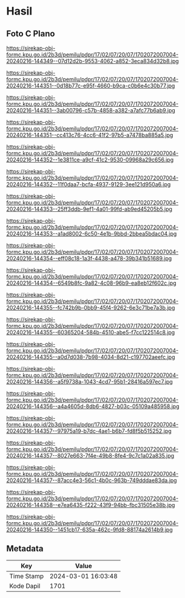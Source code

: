 # Hasil

## Foto C Plano

https://sirekap-obj-formc.kpu.go.id/2b3d/pemilu/pdpr/17/02/07/20/07/1702072007004-20240216-144349--07d12d2b-9553-4062-a852-3eca834d32b8.jpg

https://sirekap-obj-formc.kpu.go.id/2b3d/pemilu/pdpr/17/02/07/20/07/1702072007004-20240216-144351--0d18b77c-e95f-4660-b9ca-c0b6e4c30b77.jpg

https://sirekap-obj-formc.kpu.go.id/2b3d/pemilu/pdpr/17/02/07/20/07/1702072007004-20240216-144351--3ab00796-c57b-4858-a382-a7afc77b6ab9.jpg

https://sirekap-obj-formc.kpu.go.id/2b3d/pemilu/pdpr/17/02/07/20/07/1702072007004-20240216-144351--cc413c76-4cc6-41f2-97b5-a7478ba885a5.jpg

https://sirekap-obj-formc.kpu.go.id/2b3d/pemilu/pdpr/17/02/07/20/07/1702072007004-20240216-144352--1e3811ce-a9cf-41c2-9530-09968a29c656.jpg

https://sirekap-obj-formc.kpu.go.id/2b3d/pemilu/pdpr/17/02/07/20/07/1702072007004-20240216-144352--11f0daa7-bcfa-4937-9129-3ee121d950a6.jpg

https://sirekap-obj-formc.kpu.go.id/2b3d/pemilu/pdpr/17/02/07/20/07/1702072007004-20240216-144353--25ff3ddb-9ef1-4a01-99fd-ab9ed45205b5.jpg

https://sirekap-obj-formc.kpu.go.id/2b3d/pemilu/pdpr/17/02/07/20/07/1702072007004-20240216-144353--a1ad8002-6c50-4e1b-9bbd-2bbea5bdac04.jpg

https://sirekap-obj-formc.kpu.go.id/2b3d/pemilu/pdpr/17/02/07/20/07/1702072007004-20240216-144354--eff08c18-1a3f-4438-a478-39b341b51689.jpg

https://sirekap-obj-formc.kpu.go.id/2b3d/pemilu/pdpr/17/02/07/20/07/1702072007004-20240216-144354--6549b8fc-9a82-4c08-96b9-ea8eb12f602c.jpg

https://sirekap-obj-formc.kpu.go.id/2b3d/pemilu/pdpr/17/02/07/20/07/1702072007004-20240216-144355--fc742b9b-0bb9-45f4-9262-6e3c71be7a3b.jpg

https://sirekap-obj-formc.kpu.go.id/2b3d/pemilu/pdpr/17/02/07/20/07/1702072007004-20240216-144355--60365204-584b-4510-abe5-f7cc122514c8.jpg

https://sirekap-obj-formc.kpu.go.id/2b3d/pemilu/pdpr/17/02/07/20/07/1702072007004-20240216-144355--a0d7d038-7b98-4034-8d21-c197702aeefc.jpg

https://sirekap-obj-formc.kpu.go.id/2b3d/pemilu/pdpr/17/02/07/20/07/1702072007004-20240216-144356--a5f9738a-1043-4cd7-95b1-28416a597ec7.jpg

https://sirekap-obj-formc.kpu.go.id/2b3d/pemilu/pdpr/17/02/07/20/07/1702072007004-20240216-144356--a4a4605d-8db6-4827-b03c-05109a485958.jpg

https://sirekap-obj-formc.kpu.go.id/2b3d/pemilu/pdpr/17/02/07/20/07/1702072007004-20240216-144357--97975a19-b7dc-4ae1-b6b7-fd8f5b515252.jpg

https://sirekap-obj-formc.kpu.go.id/2b3d/pemilu/pdpr/17/02/07/20/07/1702072007004-20240216-144357--8027e663-7f4e-49b8-8fe4-9c7c1a02a835.jpg

https://sirekap-obj-formc.kpu.go.id/2b3d/pemilu/pdpr/17/02/07/20/07/1702072007004-20240216-144357--87acc4e3-56c1-4b0c-963b-749dddae83da.jpg

https://sirekap-obj-formc.kpu.go.id/2b3d/pemilu/pdpr/17/02/07/20/07/1702072007004-20240216-144358--e7ea6435-f222-43f9-94bb-fbc31505e38b.jpg

https://sirekap-obj-formc.kpu.go.id/2b3d/pemilu/pdpr/17/02/07/20/07/1702072007004-20240216-144350--1451cb17-635a-462c-9fd8-88174a2614b9.jpg


## Metadata

| Key        | Value               |
| ---------- | ------------------- |
| Time Stamp | 2024-03-01 16:03:48 |
| Kode Dapil | 1701                |



